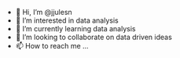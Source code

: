 - 👋 Hi, I’m @jjulesn
- 👀 I’m interested in data analysis
- 🌱 I’m currently learning data analysis
- 💞️ I’m looking to collaborate on data driven ideas
- 📫 How to reach me ...

<!---
jjulesn/jjulesn is a ✨ special ✨ repository because its `README.md` (this file) appears on your GitHub profile.
You can click the Preview link to take a look at your changes.
--->
